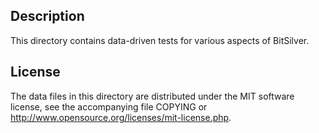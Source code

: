 Description
------------

This directory contains data-driven tests for various aspects of BitSilver.

License
--------

The data files in this directory are distributed under the MIT software
license, see the accompanying file COPYING or
http://www.opensource.org/licenses/mit-license.php.

